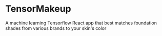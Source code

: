 # TensorMakeup
A machine learning Tensorflow React app that best matches foundation shades from various brands to your skin's color
